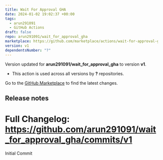 ```yaml
---
title: Wait For Approval GHA
date: 2024-01-02 19:02:37 +00:00
tags:
  - arun291091
  - GitHub Actions
draft: false
repo: arun291091/wait_for_approval_gha
marketplace: https://github.com/marketplace/actions/wait-for-approval-gha
version: v1
dependentsNumber: "?"
---
```



Version updated for **arun291091/wait_for_approval_gha** to version **v1**.
- This action is used across all versions by **?** repositories.

Go to the [GitHub Marketplace](https://github.com/marketplace/actions/wait-for-approval-gha) to find the latest changes.

## Release notes

# Full Changelog: https://github.com/arun291091/wait_for_approval_gha/commits/v1

Initial Commit

